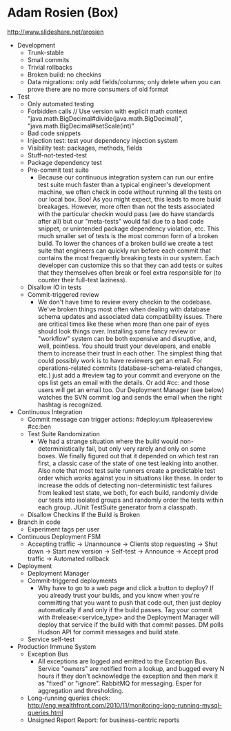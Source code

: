 # Adam Rosien (Box) #

http://www.slideshare.net/arosien

* Development
	* Trunk-stable
	* Small commits
	* Trivial rollbacks
	* Broken build: no checkins
	* Data migrations: only add fields/columns; only delete when you can prove there are no more consumers of old format
* Test
	* Only automated testing
	* Forbidden calls
		// Use version with explicit math context
		"java.math.BigDecimal#divide(java.math.BigDecimal)",
		"java.math.BigDecimal#setScale(int)"
	* Bad code snippets
	* Injection test: test your dependency injection system
	* Visibility test: packages, methods, fields
	* Stuff-not-tested-test
	* Package dependency test
	* Pre-commit test suite
		* Because our continuous integration system can run our entire test suite much faster than a typical engineer's development machine, we often check in code without running all the tests on our local box. Boo! As you might expect, this leads to more build breakages. However, more often than not the tests associated with the particular checkin would pass (we do have standards after all) but our "meta-tests" would fail due to a bad code snippet, or unintended package dependency violation, etc. This much smaller set of tests is the most common form of a broken build. To lower the chances of a broken build we create a test suite that engineers can quickly run before each commit that contains the most frequently breaking tests in our system.  Each developer can customize this so that they can add tests or suites that they themselves often break or feel extra responsible for (to counter their full-test laziness).
	* Disallow IO in tests
	* Commit-triggered review
		* We don't have time to review every checkin to the codebase. We've broken things most often when dealing with database schema updates and associated data compatibility issues. There are critical times like these when more than one pair of eyes should look things over.	Installing some fancy review or "workflow" system can be both expensive and disruptive, and, well, pointless. You should trust your developers, and enable them to increase their trust in each other. The simplest thing that could possibly work is to have reviewers get an email. For operations-related commits (database-schema-related changes, etc.) just add a #review tag to your commit and everyone on the ops list gets an email with the details. Or add #cc:<username> and those users will get an email too.	Our Deployment Manager (see below) watches the SVN commit log and sends the email when the right hashtag is recognized.
* Continuous Integration
	* Commit message can trigger actions: #deploy:um #pleasereview #cc:ben
	* Test Suite Randomization
		* We had a strange situation where the build would non-deterministically fail, but only very rarely and only on some boxes. We finally figured out that it depended on which test ran first, a classic case of the state of one test leaking into another. Also note that most test suite runners create a predictable test order which works against you in situations like these.	In order to increase the odds of detecting non-deterministic test failures from leaked test state, we both, for each build, randomly divide our tests into isolated groups and randomly order the tests within each group.	JUnit TestSuite generator from a classpath.
	* Disallow Checkins If the Build is Broken
* Branch in code
	* Experiment tags per user
* Continuous Deployment FSM
	* Accepting traffic -> Unannounce -> Clients stop requesting -> Shut down -> Start new version -> Self-test -> Announce -> Accept prod traffic -> Automated rollback
* Deployment
	* Deployment Manager
	* Commit-triggered deployments
		* Why have to go to a web page and click a button to deploy? If you already trust your builds, and you know when you're committing that you want to push that code out, then just deploy automatically if and only if the build passes.	Tag your commit with #release:<service_type> and the Deployment Manager will deploy that service if the build with that commit passes.	DM polls Hudson API for commit messages and build state.
	* Service self-test
* Production Immune System
	* Exception Bus
		* All exceptions are logged and emitted to the Exception Bus. Service "owners" are notified from a lookup, and bugged every N hours if they don't acknowledge the exception and then mark it as "fixed" or "ignore".	RabbitMQ for messaging. Esper for aggregation and thresholding.
	* Long-running queries check: http://eng.wealthfront.com/2010/11/monitoring-long-running-mysql-queries.html
	* Unsigned Report Report: for business-centric reports
